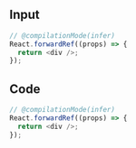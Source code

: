 
## Input

```javascript
// @compilationMode(infer)
React.forwardRef((props) => {
  return <div />;
});

```

## Code

```javascript
// @compilationMode(infer)
React.forwardRef((props) => {
  return <div />;
});

```
      